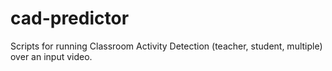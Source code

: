 # cad-predictor
Scripts for running Classroom Activity Detection (teacher, student, multiple) over an input video.
